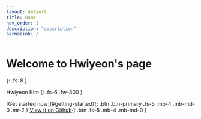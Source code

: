 ```yaml
---
layout: default
title: Home
nav_order: 1
description: "description"
permalink: /
---
```


# Welcome to Hwiyeon's page
{: .fs-8 }

Hwiyeon Kim 
{: .fs-6 .fw-300 }

[Get started now](#getting-started}{: .btn .btn-primary .fs-5 .mb-4 .mb-md-0 .mr-2 } [View it on Github](https://github.com/hwiyoni/hwiyeon.github.io){: .btn .fs-5 .mb-4 .mb-md-0 }



